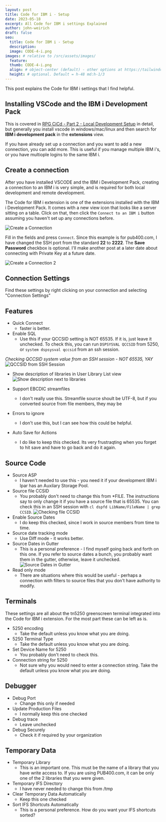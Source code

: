 ```yaml
---
layout: post
title: Code for IBM i - Setup
date: 2023-05-18
excerpt: All Code for IBM i settings Explained
author: john-weirich
draft: false
seo:
  title: Code for IBM i - Setup
  description:
  image: CODE-4-i.png
images: # relative to /src/assets/images/
  feature:
  thumb: CODE-4-i.png
  align: # object-center (default) - other options at https://tailwindcss.com/docs/object-position
  height: # optional. Default = h-48 md:h-1/3
---
```

This post explains the Code for IBM i settings that I find helpful.

## Installing VSCode and the IBM i Development Pack

This is covered in [RPG CiCd - Part 2 - Local Development Setup](/2023/05/14/rpg-cicd-part-2-local-development-setup) in detail, but generally you install vscode in windows/mac/linux and then search for **IBM i development pack** in the **extensions** view.

If you have already set up a connection and you want to add a new connection, you can add more.  This is useful if you manage multiple IBM i's, or you have multiople logins to the same IBM i.

## Create a connection

After you have installed VSCODE and the IBM i Development Pack, creating a connection to an IBM i is very simple, and is required for both local development and remote development.

The Code for IBM i extension is one of the extensions installed with the IBM i Development Pack.  It comes with a new view icon that looks like a server sitting on a table.  Click on that, then click the `Connect to an IBM i` button assuming you haven't set up any connections before.

![Create a Connection](/assets/images/CodeCreateIBMiConnection-1.png)

Fill in the fields and press `Connect`.  Since this example is for pub400.com, I have changed the SSH port from the standard **22** to **2222**.  The **Save Password** checkbox is optional.  I'll make another post at a later date about connecting with Private Key at a future date.

![Create a Connection 2](/assets/images/CodeCreateIBMiConnection-2.png)

## Connection Settings
Find these settings by right clicking on your connection and selecting "Connection Settings"

## Features
* Quick Connect
  - faster is better.
* Enable SQL
  - Use this if your QCCSID setting is NOT 65535.  If it is, just leave it unchecked.  To check this, you can run `DSPSYSVAL QCCSID` from 5250, or `system dspsysval qccsid` from an ssh session.

*Checking QCCSID system value from an SSH session - NOT 65535, YAY*  
![QCCSID from SSH Session](/assets/images/QCCSID.jpg)

* Show description of libraries in User Library List view
![Show description next to libraries](/assets/images/Settings-lib-desc.jpg)

* Support EBCDIC streamfiles
  - I don't really use this.  Streamfile source shoult be UTF-8, but if you converted source from file members, they may be 
* Errors to ignore
  - I don't use this, but I can see how this could be helpful.
* Auto Save for Actions
  - I do like to keep this checked.  Its very frustraqting when you forget to hit save and have to go back and do it again.

## Source Code
* Source ASP
  - I haven't needed to use this - you need it if your development IBM i lpar has an Auxilary Storage Pool.
* Source file CCSID
  - You probably don't need to change this from \*FILE.  The instructions say to only change it if you have a source file that is 65535.  You can check this in an SSH session with `cl dspfd LibName/FileName | grep CCSID`.
  ![Checking file CCSID](/assets/images/FileCCSID.jpg)
* Enable Source Dates
  - I do keep this checked, since I work in source members from time to time.
* Source date tracking mode
  - Use Diff mode - it works better.
* Source Dates in Gutter
  - This is a personal preference - I find myself going back and forth on this one.  If you refer to source dates a bunch, you probably want them in the gutter, otherwise, leave it unchecked.
  ![Source Dates in Gutter](/assets/images/SourceDatesInGutter.png)
* Read only mode
  - There are situations where this would be useful - perhaps a connection with filters to source files that you don't have authority to modify.

## Terminals
These settings are all about the tn5250 greenscreen terminal integrated into the Code for IBM i extension.  For the most part these can be left as is. 
* 5250 encoding
  - Take the default unless you know what you are doing.
* 5250 Terminal Type
  - Take the default unless you know what you are doing.
* Set Device Name for 5250
   - You probably don't need to check this.
* Connection string for 5250
   - Not sure why you would need to enter a connection string.  Take the default unless you know what you are doing.

## Debugger
* Debug Port
  - Change this only if needed
* Update Production Files
  - I normally keep this one checked
* Debug trace
  - Leave unchecked
* Debug Securely
  - Check it if required by your organization

## Temporary Data
* Temporary Library
  - This is an important one.  This must be the name of a library that you have write access to.  If you are using PUB400.com, it can be only one of the 2 libraries that you were given.
* Temporary IFS Directory
  - I have never needed to change this from /tmp
* Clear Temporary Data Automatically
  - Keep this one checked
* Sort IFS Shortcuts Automatically
  - This is a personal preference.  How do you want your IFS shortcuts sorted?





